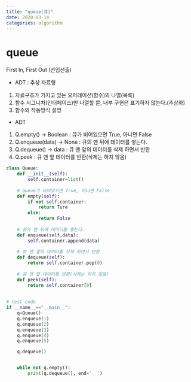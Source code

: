 ```yaml
---
title: "queue(큐)"
date: 2020-03-14
categories: algorithm
---
```


# queue
First In, First Out (선입선출)

* ADT : 추상 자료형
1. 자료구조가 가지고 있는 오퍼레이션(함수)의 나열(목록)
2. 함수 시그니처(인터페이스)만 나열할 뿐, 내부 구현은 표기하지 않는다.(추상화)
3. 함수의 작동방식 설명

* ADT
1. Q.empty() -> Boolean : 큐가 비어있으면 True, 아니면 False
2. Q.enqueue(data) -> None : 큐의 맨 뒤에 데이터를 쌓는다.
3. Q.dequeue() -> data : 큐 맨 앞의 데이터를 삭제 하면서 반환
4. Q.peek : 큐 맨 앞 데이터를 반환(삭제는 하지 않음)


```python
class Queue:
    def __init__(self):
        self.container=list()
		
    # queue가 비어있으면 True, 아니면 False
    def empty(self):
        if not self.container:
            return Ture
        else:
            return False
	
    # 큐의 맨 뒤에 데이터를 쌓는다.
    def enqueue(self,data):
        self.container.append(data)
		
    # 큐 맨 앞의 데이터를 삭제 하면서 반환
    def dequeue(self):
        return self.container.pop(0)
		
    # 큐 맨 앞 데이터를 반환(삭제는 하지 않음)
    def peek(self):
        return self.container[0]
		
		
# test code 
if __name__=="__main__":
    q=Queue()
    q.enqueue(1)
    q.enqueue(2)
    q.enqueue(3)
    q.enqueue(4)
    q.enqueue(5)

    q.dequeue()


    while not q.empty():
        print(q.dequeue(), end='  ')

```
